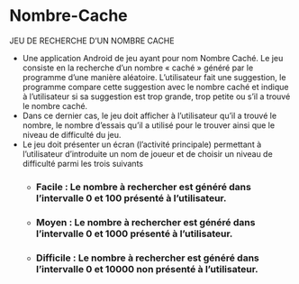# Nombre-Cache
JEU DE RECHERCHE D’UN NOMBRE CACHE

- Une application Android de jeu ayant pour nom Nombre Caché. Le jeu consiste en la recherche d’un nombre « caché » généré par le programme d’une manière aléatoire. L’utilisateur fait une suggestion, le programme compare cette suggestion avec le nombre caché et indique à l’utilisateur si sa suggestion est trop grande, trop petite ou s’il a trouvé le nombre caché.
- Dans ce dernier cas, le jeu doit afficher à l’utilisateur qu’il a trouvé le nombre, le nombre d’essais qu’il a utilisé pour le trouver ainsi que le niveau de difficulté du jeu.
- Le jeu doit présenter un écran (l’activité principale) permettant à l’utilisateur d’introduite un nom de joueur et de choisir un niveau de difficulté parmi les trois suivants
  - ### Facile : Le nombre à rechercher est généré dans l’intervalle 0 et 100 présenté à l’utilisateur.
  - ### Moyen : Le nombre à rechercher est généré dans l’intervalle 0 et 1000 présenté à l’utilisateur.
  - ### Difficile : Le nombre à rechercher est généré dans l’intervalle 0 et 10000 non présenté à l’utilisateur.

